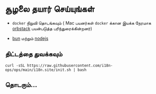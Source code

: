 # சூழலை தயார் செய்யுங்கள்

* `docker` நிறுவி தொடங்கவும் ( Mac பயனர்கள் `docker` க்கான இயக்க நேரமாக [orbstack](https://orbstack.dev) பயன்படுத்த பரிந்துரைக்கின்றனர்)

* [bun](https://bun.sh/docs/installation) மற்றும் [nodejs](https://nodejs.org/en/download/package-manager)

## திட்டத்தை துவக்கவும்

```
curl -sSL https://raw.githubusercontent.com/i18n-ops/ops/main/i18n.site/init.sh | bash
```

## தொடரும்…